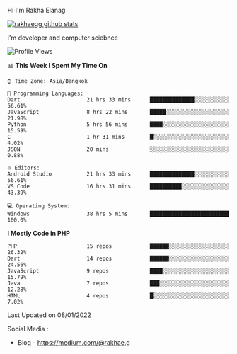 Hi I'm Rakha Elanag


[![rakhaegg github stats](https://github-readme-stats.vercel.app/api?username=rakhaegg)](https://github.com/rakhaegg/rakhaegg)

I'm developer and computer sciebnce



<!--START_SECTION:waka-->
![Profile Views](http://img.shields.io/badge/Profile%20Views-27-blue)

📊 **This Week I Spent My Time On** 

```text
⌚︎ Time Zone: Asia/Bangkok

💬 Programming Languages: 
Dart                     21 hrs 33 mins      ██████████████░░░░░░░░░░░   56.61% 
JavaScript               8 hrs 22 mins       █████░░░░░░░░░░░░░░░░░░░░   21.98% 
Python                   5 hrs 56 mins       ████░░░░░░░░░░░░░░░░░░░░░   15.59% 
C                        1 hr 31 mins        █░░░░░░░░░░░░░░░░░░░░░░░░   4.02% 
JSON                     20 mins             ░░░░░░░░░░░░░░░░░░░░░░░░░   0.88%

🔥 Editors: 
Android Studio           21 hrs 33 mins      ██████████████░░░░░░░░░░░   56.61% 
VS Code                  16 hrs 31 mins      ██████████░░░░░░░░░░░░░░░   43.39%

💻 Operating System: 
Windows                  38 hrs 5 mins       █████████████████████████   100.0%

```

**I Mostly Code in PHP** 

```text
PHP                      15 repos            ██████░░░░░░░░░░░░░░░░░░░   26.32% 
Dart                     14 repos            ██████░░░░░░░░░░░░░░░░░░░   24.56% 
JavaScript               9 repos             ████░░░░░░░░░░░░░░░░░░░░░   15.79% 
Java                     7 repos             ███░░░░░░░░░░░░░░░░░░░░░░   12.28% 
HTML                     4 repos             █░░░░░░░░░░░░░░░░░░░░░░░░   7.02%

```



 Last Updated on 08/01/2022
<!--END_SECTION:waka-->

Social Media : 
- Blog - https://medium.com/@rakhae.g
